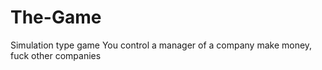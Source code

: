 # The-Game
Simulation type game
You control a manager of a company
make money, fuck other companies

